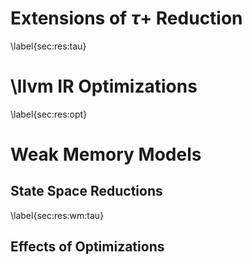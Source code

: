 
# Extensions of $\tau+$ Reduction

\label{sec:res:tau}

# \llvm IR Optimizations

\label{sec:res:opt}

# Weak Memory Models

## State Space Reductions

\label{sec:res:wm:tau}

## Effects of Optimizations

